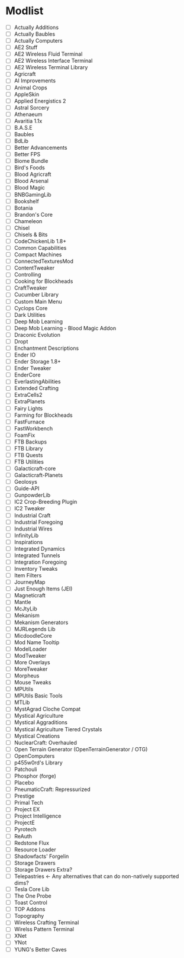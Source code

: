 # Modlist

- [ ] Actually Additions
- [ ] Actually Baubles
- [ ] Actually Computers
- [ ] AE2 Stuff
- [ ] AE2 Wireless Fluid Terminal
- [ ] AE2 Wireless Interface Terminal
- [ ] AE2 Wireless Terminal Library
- [ ] Agricraft
- [ ] AI Improvements
- [ ] Animal Crops
- [ ] AppleSkin
- [ ] Applied Energistics 2
- [ ] Astral Sorcery
- [ ] Athenaeum
- [ ] Avaritia 1.1x
- [ ] B.A.S.E
- [ ] Baubles
- [ ] BdLib
- [ ] Better Advancements
- [ ] Better FPS
- [ ] Biome Bundle
- [ ] Bird's Foods
- [ ] Blood Agricraft
- [ ] Blood Arsenal
- [ ] Blood Magic
- [ ] BNBGamingLib
- [ ] Bookshelf
- [ ] Botania
- [ ] Brandon's Core
- [ ] Chameleon
- [ ] Chisel
- [ ] Chisels & Bits
- [ ] CodeChickenLib 1.8+
- [ ] Common Capabilities
- [ ] Compact Machines
- [ ] ConnectedTexturesMod
- [ ] ContentTweaker
- [ ] Controlling
- [ ] Cooking for Blockheads
- [ ] CraftTweaker
- [ ] Cucumber Library
- [ ] Custom Main Menu
- [ ] Cyclops Core
- [ ] Dark Utilities
- [ ] Deep Mob Learning
- [ ] Deep Mob Learning - Blood Magic Addon
- [ ] Draconic Evolution
- [ ] Dropt
- [ ] Enchantment Descriptions
- [ ] Ender IO
- [ ] Ender Storage 1.8+
- [ ] Ender Tweaker
- [ ] EnderCore
- [ ] EverlastingAbilities
- [ ] Extended Crafting
- [ ] ExtraCells2
- [ ] ExtraPlanets
- [ ] Fairy Lights
- [ ] Farming for Blockheads
- [ ] FastFurnace
- [ ] FastWorkbench
- [ ] FoamFix
- [ ] FTB Backups
- [ ] FTB Library
- [ ] FTB Quests
- [ ] FTB Utilities
- [ ] Galacticraft-core
- [ ] Galacticraft-Planets
- [ ] Geolosys
- [ ] Guide-API
- [ ] GunpowderLib
- [ ] IC2 Crop-Breeding Plugin
- [ ] IC2 Tweaker
- [ ] Industrial Craft
- [ ] Industrial Foregoing
- [ ] Industrial Wires
- [ ] InfinityLib
- [ ] Inspirations
- [ ] Integrated Dynamics
- [ ] Integrated Tunnels
- [ ] Integration Foregoing
- [ ] Inventory Tweaks
- [ ] Item Filters
- [ ] JourneyMap
- [ ] Just Enough Items (JEI)
- [ ] Magneticraft
- [ ] Mantle
- [ ] McJtyLib
- [ ] Mekanism 
- [ ] Mekanism Generators
- [ ] MJRLegends Lib
- [ ] MicdoodleCore
- [ ] Mod Name Tooltip
- [ ] ModelLoader
- [ ] ModTweaker
- [ ] More Overlays
- [ ] MoreTweaker
- [ ] Morpheus
- [ ] Mouse Tweaks
- [ ] MPUtils
- [ ] MPUtils Basic Tools
- [ ] MTLib
- [ ] MystAgrad Cloche Compat
- [ ] Mystical Agriculture
- [ ] Mystical Aggraditions
- [ ] Mystical Agriculture Tiered Crystals
- [ ] Mystical Creations
- [ ] NuclearCraft: Overhauled
- [ ] Open Terrain Generator (OpenTerrainGenerator / OTG)
- [ ] OpenComputers
- [ ] p455w0rd's Library
- [ ] Patchouli
- [ ] Phosphor (forge)
- [ ] Placebo
- [ ] PneumaticCraft: Repressurized
- [ ] Prestige
- [ ] Primal Tech
- [ ] Project EX
- [ ] Project Intelligence
- [ ] ProjectE
- [ ] Pyrotech
- [ ] ReAuth
- [ ] Redstone Flux
- [ ] Resource Loader
- [ ] Shadowfacts' Forgelin
- [ ] Storage Drawers
- [ ] Storage Drawers Extra?
- [ ] Telepastries <- Any alternatives that can do non-natively supported dims?
- [ ] Tesla Core Lib
- [ ] The One Probe
- [ ] Toast Control
- [ ] TOP Addons
- [ ] Topography
- [ ] Wireless Crafting Terminal
- [ ] Wirelss Pattern Terminal
- [ ] XNet
- [ ] YNot
- [ ] YUNG's Better Caves
